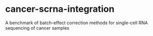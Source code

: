 # cancer-scrna-integration
A benchmark of batch-effect correction methods for single-cell RNA sequencing of cancer samples
